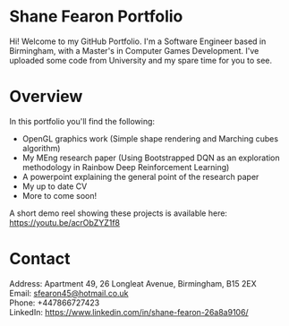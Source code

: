 # Shane Fearon Portfolio
Hi!
Welcome to my GitHub Portfolio. I'm a Software Engineer based in Birmingham, with a Master's in Computer Games Development.
I've uploaded some code from University and my spare time for you to see.
# Overview
In this portfolio you'll find the following:
  - OpenGL graphics work (Simple shape rendering and Marching cubes algorithm)
  - My MEng research paper (Using Bootstrapped DQN as an exploration methodology in Rainbow Deep Reinforcement Learning)
  - A powerpoint explaining the general point of the research paper
  - My up to date CV
  - More to come soon!

A short demo reel showing these projects is available here: 
https://youtu.be/acrObZYZ1f8

# Contact
Address: Apartment 49, 26 Longleat Avenue, Birmingham, B15 2EX  
Email: sfearon45@hotmail.co.uk  
Phone: +447866727423  
LinkedIn: https://www.linkedin.com/in/shane-fearon-26a8a9106/

